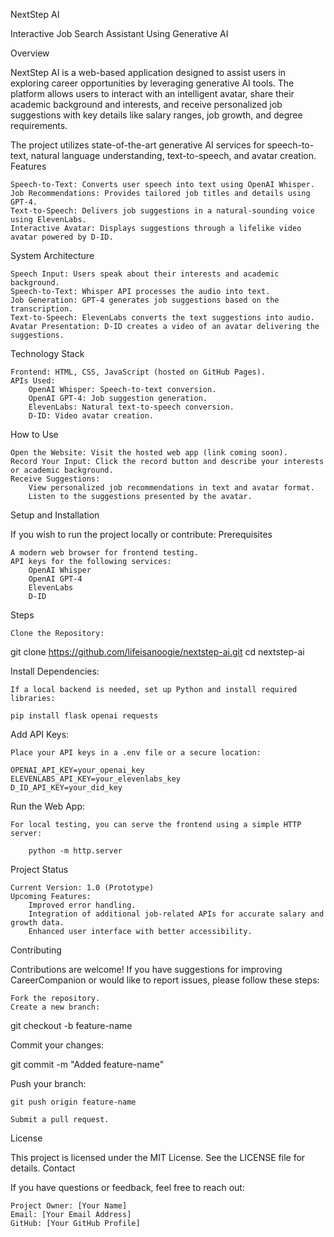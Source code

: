 NextStep AI

Interactive Job Search Assistant Using Generative AI

Overview

NextStep AI
 is a web-based application designed to assist users in exploring career opportunities by leveraging generative AI tools. The platform allows users to interact with an intelligent avatar, share their academic background and interests, and receive personalized job suggestions with key details like salary ranges, job growth, and degree requirements.

The project utilizes state-of-the-art generative AI services for speech-to-text, natural language understanding, text-to-speech, and avatar creation.
Features

    Speech-to-Text: Converts user speech into text using OpenAI Whisper.
    Job Recommendations: Provides tailored job titles and details using GPT-4.
    Text-to-Speech: Delivers job suggestions in a natural-sounding voice using ElevenLabs.
    Interactive Avatar: Displays suggestions through a lifelike video avatar powered by D-ID.

System Architecture

    Speech Input: Users speak about their interests and academic background.
    Speech-to-Text: Whisper API processes the audio into text.
    Job Generation: GPT-4 generates job suggestions based on the transcription.
    Text-to-Speech: ElevenLabs converts the text suggestions into audio.
    Avatar Presentation: D-ID creates a video of an avatar delivering the suggestions.

Technology Stack

    Frontend: HTML, CSS, JavaScript (hosted on GitHub Pages).
    APIs Used:
        OpenAI Whisper: Speech-to-text conversion.
        OpenAI GPT-4: Job suggestion generation.
        ElevenLabs: Natural text-to-speech conversion.
        D-ID: Video avatar creation.

How to Use

    Open the Website: Visit the hosted web app (link coming soon).
    Record Your Input: Click the record button and describe your interests or academic background.
    Receive Suggestions:
        View personalized job recommendations in text and avatar format.
        Listen to the suggestions presented by the avatar.

Setup and Installation

If you wish to run the project locally or contribute:
Prerequisites

    A modern web browser for frontend testing.
    API keys for the following services:
        OpenAI Whisper
        OpenAI GPT-4
        ElevenLabs
        D-ID

Steps

    Clone the Repository:

git clone https://github.com/lifeisanoogie/nextstep-ai.git
cd nextstep-ai

Install Dependencies:

    If a local backend is needed, set up Python and install required libraries:

    pip install flask openai requests

Add API Keys:

    Place your API keys in a .env file or a secure location:

    OPENAI_API_KEY=your_openai_key
    ELEVENLABS_API_KEY=your_elevenlabs_key
    D_ID_API_KEY=your_did_key

Run the Web App:

    For local testing, you can serve the frontend using a simple HTTP server:

        python -m http.server

Project Status

    Current Version: 1.0 (Prototype)
    Upcoming Features:
        Improved error handling.
        Integration of additional job-related APIs for accurate salary and growth data.
        Enhanced user interface with better accessibility.

Contributing

Contributions are welcome! If you have suggestions for improving CareerCompanion or would like to report issues, please follow these steps:

    Fork the repository.
    Create a new branch:

git checkout -b feature-name

Commit your changes:

git commit -m "Added feature-name"

Push your branch:

    git push origin feature-name

    Submit a pull request.

License

This project is licensed under the MIT License. See the LICENSE file for details.
Contact

If you have questions or feedback, feel free to reach out:

    Project Owner: [Your Name]
    Email: [Your Email Address]
    GitHub: [Your GitHub Profile]
